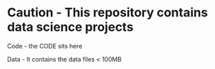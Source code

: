 # Caution - This repository contains data science projects
Code - the CODE sits here

Data - It contains the data files < 100MB




